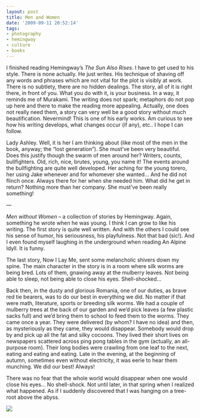 ```yaml
---
layout: post
title: Men and Women
date: '2009-09-11 20:52:14'
tags:
- photography
- hemingway
- culture
- books
---
```



I finished reading Hemingway’s *The Sun Also Rises*. I have to get used to his style. There is none actually. He just writes. His technique of shaving off any words and phrases which are not vital for the plot is visibly at work. There is no subtlety, there are no hidden dealings. The story, all of it is right there, in front of you. What you do with it, is your business. In a way, it reminds me of Murakami. The writing does not spark; metaphors do not pop up here and there to make the reading more appealing. Actually, one does not really need them, a story can very well be a good story without much beautification. 
Nevermind! This is one of his early works. Am curious to see how his writing develops, what changes occur (if any), etc.. I hope I can follow.

Lady Ashley. Well, it is her I am thinking about (like most of the men in the book, anyway; the “lost generation”). She must’ve been very beautiful. Does this justify though the swarm of men around her? Writers, counts, bullfighters. Old, rich, nice, brutes, young, you name it! The events around the bullfighting are quite well developed. Her aching for the young torero, her using Jake whenever and for whomever she wanted… And he did not flinch once. Always there for her when she needed him. What did he get in return? Nothing more than her company. She must’ve been really something!

—

*Men without Women* – a collection of stories by Hemingway. Again, something he wrote when he was young. I think I can grow to like his writing. The first story is quite well written. And with the others I could see his sense of humor, his seriousness, his playfulness. Not that bad (sic!). And I even found myself laughing in the underground when reading An Alpine Idyll. It is funny.

The last story, Now I Lay Me, sent some melancholic shivers down my spine. The main character in the story is in a room where silk worms are being bred. Lots of them, gnawing away at the mulberry leaves. Not being able to sleep, not being able to close his eyes. Shell-shocked…

Back then, in the dusty and glorious Romania, one of our duties, as brave red tie bearers, was to do our best in everything we did. No matter if that were math, literature, sports or breeding silk worms. We had a couple of mulberry trees at the back of our garden and we’d pick leaves (a few plastic sacks full) and we’d bring them to school to feed them to the worms. They came once a year. They were delivered (by whom? I have no idea) and then, as mysteriously as they came, they would disappear. Somebody would drop by and pick up all the fat and silky cocoons. They lived their short lives on newspapers scattered across ping pong tables in the gym (actually, an all-purpose room). Their long bodies were crawling from one leaf to the next, eating and eating and eating. Late in the evening, at the beginning of autumn, sometimes even without electricity, it was eerie to hear them munching. 
We did our best! Always!

There was no fear that the whole world would disappear when one would close his eyes… No shell-shock. Not until later, in that spring when I realized what happened. As if I suddenly discovered that I was hanging on a tree-root above the abyss.

![](http://lh3.ggpht.com/_8N3MB6ce-Uw/SqX_G4iyCWI/AAAAAAAAL0c/EVz7EI_9lBY/s800/DSC01116.JPG)



